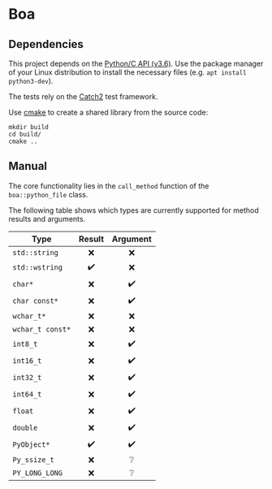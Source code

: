 # Boa

## Dependencies

This project depends on the [Python/C API (v3.6)](https://docs.python.org/3.6/c-api/index.html). Use the package manager of your Linux distribution to install the necessary files (e.g. `apt install python3-dev`).

The tests rely on the [Catch2](https://github.com/catchorg/Catch2) test framework.

Use [cmake](https://cmake.org/) to create a shared library from the source code:
```
mkdir build
cd build/
cmake ..
```

## Manual

The core functionality lies in the `call_method` function of the `boa::python_file` class.

The following table shows which types are currently supported for method results and arguments.

| Type | Result | Argument |
| --- |:---:|:---:|
| `std::string` | ❌ | ❌ |
| `std::wstring` | ✔️ | ❌ |
| `char*` | ❌ | ✔️ |
| `char const*` | ❌ | ✔️ |
| `wchar_t*` | ❌ | ❌ |
| `wchar_t const*` | ❌ | ❌ |
| `int8_t` | ❌ | ✔️ |
| `int16_t` | ❌ | ✔️ |
| `int32_t` | ❌ | ✔️ |
| `int64_t` | ❌ | ✔️ |
| `float` | ❌ | ✔️ |
| `double` | ❌ | ✔️ |
| `PyObject*` | ✔️ | ✔️ |
| `Py_ssize_t` | ❌ | ❔ |
| `PY_LONG_LONG` | ❌ | ❔ |
